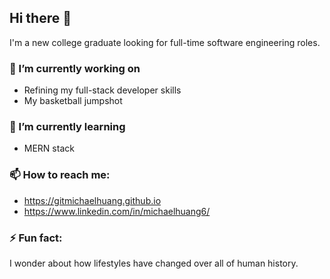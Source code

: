 ## Hi there 👋

I'm a new college graduate looking for full-time software engineering roles. 

### 🔭 I’m currently working on 

- Refining my full-stack developer skills
- My basketball jumpshot

### 🌱 I’m currently learning

- MERN stack

### 📫 How to reach me:

- https://gitmichaelhuang.github.io
- https://www.linkedin.com/in/michaelhuang6/

### ⚡ Fun fact: 

I wonder about how lifestyles have changed over all of human history.
